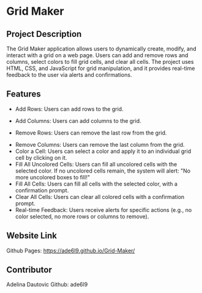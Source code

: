 # Grid Maker

## Project Description

The Grid Maker application allows users to dynamically create, modify, and interact with a grid on a web page. Users can add and remove rows and columns, select colors to fill grid cells, and clear all cells. The project uses HTML, CSS, and JavaScript for grid manipulation, and it provides real-time feedback to the user via alerts and confirmations.

## Features
- Add Rows: Users can add rows to the grid.
+ Add Columns: Users can add columns to the grid.
* Remove Rows: Users can remove the last row from the grid.
- Remove Columns: Users can remove the last column from the grid.
- Color a Cell: Users can select a color and apply it to an individual grid cell by clicking on it.
- Fill All Uncolored Cells: Users can fill all uncolored cells with the selected color. If no uncolored cells remain, the system will alert: "No more uncolored boxes to fill!"
- Fill All Cells: Users can fill all cells with the selected color, with a confirmation prompt.
- Clear All Cells: Users can clear all colored cells with a confirmation prompt.
- Real-time Feedback: Users receive alerts for specific actions (e.g., no color selected, no more rows or columns to remove).


## Website Link
Github Pages: https://ade6l9.github.io/Grid-Maker/

## Contributor
Adelina Dautovic
Github: ade6l9
